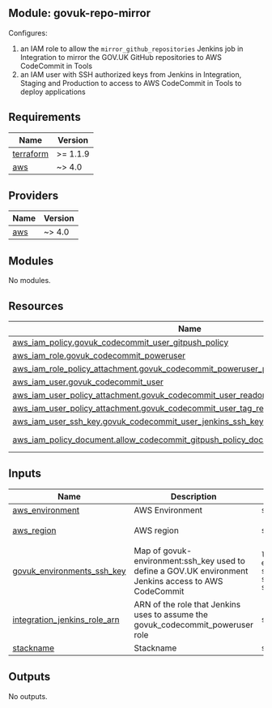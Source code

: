 ## Module: govuk-repo-mirror

Configures:
1. an IAM role to allow the `mirror_github_repositories` Jenkins job
   in Integration to mirror the GOV.UK GitHub repositories to AWS CodeCommit in
   Tools
2. an IAM user with SSH authorized keys from Jenkins in Integration, Staging and
   Production to access to AWS CodeCommit in Tools to deploy applications

## Requirements

| Name | Version |
|------|---------|
| <a name="requirement_terraform"></a> [terraform](#requirement\_terraform) | >= 1.1.9 |
| <a name="requirement_aws"></a> [aws](#requirement\_aws) | ~> 4.0 |

## Providers

| Name | Version |
|------|---------|
| <a name="provider_aws"></a> [aws](#provider\_aws) | ~> 4.0 |

## Modules

No modules.

## Resources

| Name | Type |
|------|------|
| [aws_iam_policy.govuk_codecommit_user_gitpush_policy](https://registry.terraform.io/providers/hashicorp/aws/latest/docs/resources/iam_policy) | resource |
| [aws_iam_role.govuk_codecommit_poweruser](https://registry.terraform.io/providers/hashicorp/aws/latest/docs/resources/iam_role) | resource |
| [aws_iam_role_policy_attachment.govuk_codecommit_poweruser_policy_attachment](https://registry.terraform.io/providers/hashicorp/aws/latest/docs/resources/iam_role_policy_attachment) | resource |
| [aws_iam_user.govuk_codecommit_user](https://registry.terraform.io/providers/hashicorp/aws/latest/docs/resources/iam_user) | resource |
| [aws_iam_user_policy_attachment.govuk_codecommit_user_readonly_policy_attachment](https://registry.terraform.io/providers/hashicorp/aws/latest/docs/resources/iam_user_policy_attachment) | resource |
| [aws_iam_user_policy_attachment.govuk_codecommit_user_tag_resources_policy_attachment](https://registry.terraform.io/providers/hashicorp/aws/latest/docs/resources/iam_user_policy_attachment) | resource |
| [aws_iam_user_ssh_key.govuk_codecommit_user_jenkins_ssh_key](https://registry.terraform.io/providers/hashicorp/aws/latest/docs/resources/iam_user_ssh_key) | resource |
| [aws_iam_policy_document.allow_codecommit_gitpush_policy_document](https://registry.terraform.io/providers/hashicorp/aws/latest/docs/data-sources/iam_policy_document) | data source |

## Inputs

| Name | Description | Type | Default | Required |
|------|-------------|------|---------|:--------:|
| <a name="input_aws_environment"></a> [aws\_environment](#input\_aws\_environment) | AWS Environment | `string` | n/a | yes |
| <a name="input_aws_region"></a> [aws\_region](#input\_aws\_region) | AWS region | `string` | `"eu-west-1"` | no |
| <a name="input_govuk_environments_ssh_key"></a> [govuk\_environments\_ssh\_key](#input\_govuk\_environments\_ssh\_key) | Map of govuk-environment:ssh\_key used to define a GOV.UK environment Jenkins access to AWS CodeCommit | `list(object({ environment = string, ssh_key = string }))` | n/a | yes |
| <a name="input_integration_jenkins_role_arn"></a> [integration\_jenkins\_role\_arn](#input\_integration\_jenkins\_role\_arn) | ARN of the role that Jenkins uses to assume the govuk\_codecommit\_poweruser role | `string` | n/a | yes |
| <a name="input_stackname"></a> [stackname](#input\_stackname) | Stackname | `string` | n/a | yes |

## Outputs

No outputs.
